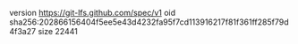 version https://git-lfs.github.com/spec/v1
oid sha256:202866156404f5ee5e43d4232fa95f7cd113916217f81f361ff285f79d4f3a27
size 22441
